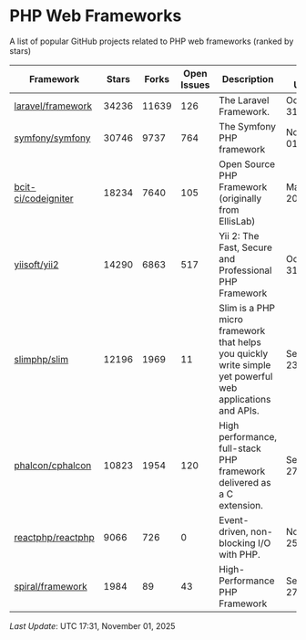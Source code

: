 # PHP Web Frameworks
A list of popular GitHub projects related to PHP web frameworks (ranked by stars)


| Framework | Stars | Forks | Open Issues | Description | Last Update | License |
| --------- | ----- | ----- | ----------- | ----------- | ----------- | ------- |
| [laravel/framework](https://github.com/laravel/framework) | 34236 | 11639 | 126 | The Laravel Framework. | October 31, 2025 | MIT License |
| [symfony/symfony](https://github.com/symfony/symfony) | 30746 | 9737 | 764 | The Symfony PHP framework | November 01, 2025 | MIT License |
| [bcit-ci/codeigniter](https://github.com/bcit-ci/codeigniter) | 18234 | 7640 | 105 | Open Source PHP Framework (originally from EllisLab) | March 20, 2024 | MIT License |
| [yiisoft/yii2](https://github.com/yiisoft/yii2) | 14290 | 6863 | 517 | Yii 2: The Fast, Secure and Professional PHP Framework | October 31, 2025 | BSD 3-Clause "New" or "Revised" License |
| [slimphp/slim](https://github.com/slimphp/slim) | 12196 | 1969 | 11 | Slim is a PHP micro framework that helps you quickly write simple yet powerful web applications and APIs. | September 23, 2025 | MIT License |
| [phalcon/cphalcon](https://github.com/phalcon/cphalcon) | 10823 | 1954 | 120 | High performance, full-stack PHP framework delivered as a C extension. | September 27, 2025 | BSD 3-Clause "New" or "Revised" License |
| [reactphp/reactphp](https://github.com/reactphp/reactphp) | 9066 | 726 | 0 | Event-driven, non-blocking I/O with PHP. | November 25, 2024 | MIT License |
| [spiral/framework](https://github.com/spiral/framework) | 1984 | 89 | 43 | High-Performance PHP Framework | September 27, 2025 | MIT License |

*Last Update*: UTC 17:31, November 01, 2025